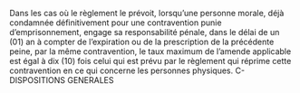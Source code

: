 Dans les cas où le règlement le prévoit, lorsqu’une personne morale, déjà condamnée définitivement pour une contravention punie d’emprisonnement, engage sa responsabilité pénale, dans le délai de un (01) an à compter de l’expiration ou de la prescription de la précédente peine, par la même contravention, le taux maximum de l’amende applicable est égal à dix (10) fois celui qui est prévu par le règlement qui réprime cette contravention en ce qui concerne les personnes physiques.
C- DISPOSITIONS GENERALES